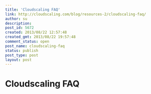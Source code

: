 ```yaml
---
title: 'Cloudscaling FAQ'
link: http://cloudscaling.com/blog/resources-2/cloudscaling-faq/
author: su
description: 
post_id: 5672
created: 2013/08/22 12:57:48
created_gmt: 2013/08/22 19:57:48
comment_status: open
post_name: cloudscaling-faq
status: publish
post_type: post
layout: post
---
```


# Cloudscaling FAQ

